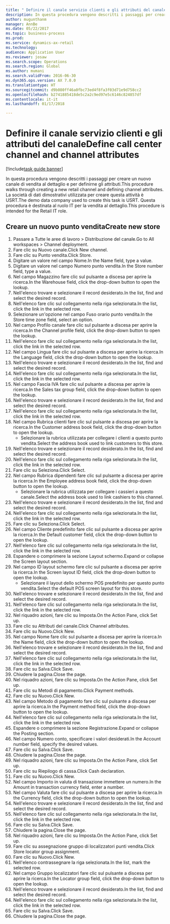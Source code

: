 ```yaml
--- 
title: " Definire il canale servizio clienti e gli attributi del canale"
description: In questa procedura vengono descritti i passaggi per creare un nuovo canale di vendita al dettaglio e per definirne gli attributi.
author: mugunthanm
manager: AnnBe
ms.date: 05/22/2017
ms.topic: business-process
ms.prod: 
ms.service: dynamics-ax-retail
ms.technology: 
audience: Application User
ms.reviewer: josaw
ms.search.scope: Operations
ms.search.region: Global
ms.author: mumani
ms.search.validFrom: 2016-06-30
ms.dyn365.ops.version: AX 7.0.0
ms.translationtype: HT
ms.sourcegitcommit: d9b080ff46a0fbc73ed4f8fa3f03d71e9d758cc2
ms.openlocfilehash: b2741885418de5c2a2c9ed97e5c6146c824857df
ms.contentlocale: it-it
ms.lasthandoff: 01/17/2018

---
```

# <a name="define-call-center-channel-and-channel-attributes"></a><span data-ttu-id="a40d3-103"> Definire il canale servizio clienti e gli attributi del canale</span><span class="sxs-lookup"><span data-stu-id="a40d3-103">Define call center channel and channel attributes</span></span>

[!include[task guide banner](../includes/task-guide-banner.md)]

<span data-ttu-id="a40d3-104">In questa procedura vengono descritti i passaggi per creare un nuovo canale di vendita al dettaglio e per definirne gli attributi.</span><span class="sxs-lookup"><span data-stu-id="a40d3-104">This procedure walks through creating a new retail channel and defining channel attributes.</span></span> <span data-ttu-id="a40d3-105">La società di dati dimostrativi utilizzata per creare questa attività è USRT.</span><span class="sxs-lookup"><span data-stu-id="a40d3-105">The demo data company used to create this task is USRT.</span></span> <span data-ttu-id="a40d3-106">Questa procedura è destinata al ruolo IT per la vendita al dettaglio.</span><span class="sxs-lookup"><span data-stu-id="a40d3-106">This procedure is intended for the Retail IT role.</span></span>


## <a name="create-new-store"></a><span data-ttu-id="a40d3-107">Creare un nuovo punto vendita</span><span class="sxs-lookup"><span data-stu-id="a40d3-107">Create new store</span></span>
1. <span data-ttu-id="a40d3-108">Passare a Tutte le aree di lavoro > Distribuzione del canale.</span><span class="sxs-lookup"><span data-stu-id="a40d3-108">Go to All workspaces > Channel deployment.</span></span>
2. <span data-ttu-id="a40d3-109">Fare clic su Nuovo canale.</span><span class="sxs-lookup"><span data-stu-id="a40d3-109">Click New channel.</span></span>
3. <span data-ttu-id="a40d3-110">Fare clic su Punto vendita.</span><span class="sxs-lookup"><span data-stu-id="a40d3-110">Click Store.</span></span>
4. <span data-ttu-id="a40d3-111">Digitare un valore nel campo Nome.</span><span class="sxs-lookup"><span data-stu-id="a40d3-111">In the Name field, type a value.</span></span>
5. <span data-ttu-id="a40d3-112">Digitare un valore nel campo Numero punto vendita.</span><span class="sxs-lookup"><span data-stu-id="a40d3-112">In the Store number field, type a value.</span></span>
6. <span data-ttu-id="a40d3-113">Nel campo Magazzino fare clic sul pulsante a discesa per aprire la ricerca.</span><span class="sxs-lookup"><span data-stu-id="a40d3-113">In the Warehouse field, click the drop-down button to open the lookup.</span></span>
7. <span data-ttu-id="a40d3-114">Nell'elenco trovare e selezionare il record desiderato.</span><span class="sxs-lookup"><span data-stu-id="a40d3-114">In the list, find and select the desired record.</span></span>
8. <span data-ttu-id="a40d3-115">Nell'elenco fare clic sul collegamento nella riga selezionata.</span><span class="sxs-lookup"><span data-stu-id="a40d3-115">In the list, click the link in the selected row.</span></span>
9. <span data-ttu-id="a40d3-116">Selezionare un'opzione nel campo Fuso orario punto vendita.</span><span class="sxs-lookup"><span data-stu-id="a40d3-116">In the Store time zone field, select an option.</span></span>
10. <span data-ttu-id="a40d3-117">Nel campo Profilo canale fare clic sul pulsante a discesa per aprire la ricerca.</span><span class="sxs-lookup"><span data-stu-id="a40d3-117">In the Channel profile field, click the drop-down button to open the lookup.</span></span>
11. <span data-ttu-id="a40d3-118">Nell'elenco fare clic sul collegamento nella riga selezionata.</span><span class="sxs-lookup"><span data-stu-id="a40d3-118">In the list, click the link in the selected row.</span></span>
12. <span data-ttu-id="a40d3-119">Nel campo Lingua fare clic sul pulsante a discesa per aprire la ricerca.</span><span class="sxs-lookup"><span data-stu-id="a40d3-119">In the Language field, click the drop-down button to open the lookup.</span></span>
13. <span data-ttu-id="a40d3-120">Nell'elenco trovare e selezionare il record desiderato.</span><span class="sxs-lookup"><span data-stu-id="a40d3-120">In the list, find and select the desired record.</span></span>
14. <span data-ttu-id="a40d3-121">Nell'elenco fare clic sul collegamento nella riga selezionata.</span><span class="sxs-lookup"><span data-stu-id="a40d3-121">In the list, click the link in the selected row.</span></span>
15. <span data-ttu-id="a40d3-122">Nel campo Fascia IVA fare clic sul pulsante a discesa per aprire la ricerca.</span><span class="sxs-lookup"><span data-stu-id="a40d3-122">In the Sales tax group field, click the drop-down button to open the lookup.</span></span>
16. <span data-ttu-id="a40d3-123">Nell'elenco trovare e selezionare il record desiderato.</span><span class="sxs-lookup"><span data-stu-id="a40d3-123">In the list, find and select the desired record.</span></span>
17. <span data-ttu-id="a40d3-124">Nell'elenco fare clic sul collegamento nella riga selezionata.</span><span class="sxs-lookup"><span data-stu-id="a40d3-124">In the list, click the link in the selected row.</span></span>
18. <span data-ttu-id="a40d3-125">Nel campo Rubrica clienti fare clic sul pulsante a discesa per aprire la ricerca.</span><span class="sxs-lookup"><span data-stu-id="a40d3-125">In the Customer address book field, click the drop-down button to open the lookup.</span></span>
    * <span data-ttu-id="a40d3-126">Selezionare la rubrica utilizzata per collegare i clienti a questo punto vendita.</span><span class="sxs-lookup"><span data-stu-id="a40d3-126">Select the address book used to link customers to this store.</span></span>  
19. <span data-ttu-id="a40d3-127">Nell'elenco trovare e selezionare il record desiderato.</span><span class="sxs-lookup"><span data-stu-id="a40d3-127">In the list, find and select the desired record.</span></span>
20. <span data-ttu-id="a40d3-128">Nell'elenco fare clic sul collegamento nella riga selezionata.</span><span class="sxs-lookup"><span data-stu-id="a40d3-128">In the list, click the link in the selected row.</span></span>
21. <span data-ttu-id="a40d3-129">Fare clic su Seleziona.</span><span class="sxs-lookup"><span data-stu-id="a40d3-129">Click Select.</span></span>
22. <span data-ttu-id="a40d3-130">Nel campo Rubrica dipendenti fare clic sul pulsante a discesa per aprire la ricerca.</span><span class="sxs-lookup"><span data-stu-id="a40d3-130">In the Employee address book field, click the drop-down button to open the lookup.</span></span>
    * <span data-ttu-id="a40d3-131">Selezionare la rubrica utilizzata per collegare i cassieri a questo canale.</span><span class="sxs-lookup"><span data-stu-id="a40d3-131">Select the address book used to link cashiers to this channel.</span></span>  
23. <span data-ttu-id="a40d3-132">Nell'elenco trovare e selezionare il record desiderato.</span><span class="sxs-lookup"><span data-stu-id="a40d3-132">In the list, find and select the desired record.</span></span>
24. <span data-ttu-id="a40d3-133">Nell'elenco fare clic sul collegamento nella riga selezionata.</span><span class="sxs-lookup"><span data-stu-id="a40d3-133">In the list, click the link in the selected row.</span></span>
25. <span data-ttu-id="a40d3-134">Fare clic su Seleziona.</span><span class="sxs-lookup"><span data-stu-id="a40d3-134">Click Select.</span></span>
26. <span data-ttu-id="a40d3-135">Nel campo Cliente predefinito fare clic sul pulsante a discesa per aprire la ricerca.</span><span class="sxs-lookup"><span data-stu-id="a40d3-135">In the Default customer field, click the drop-down button to open the lookup.</span></span>
27. <span data-ttu-id="a40d3-136">Nell'elenco fare clic sul collegamento nella riga selezionata.</span><span class="sxs-lookup"><span data-stu-id="a40d3-136">In the list, click the link in the selected row.</span></span>
28. <span data-ttu-id="a40d3-137">Espandere o comprimere la sezione Layout schermo.</span><span class="sxs-lookup"><span data-stu-id="a40d3-137">Expand or collapse the Screen layout section.</span></span>
29. <span data-ttu-id="a40d3-138">Nel campo ID layout schermo fare clic sul pulsante a discesa per aprire la ricerca.</span><span class="sxs-lookup"><span data-stu-id="a40d3-138">In the Screen layout ID field, click the drop-down button to open the lookup.</span></span>
    * <span data-ttu-id="a40d3-139">Selezionare il layout dello schermo POS predefinito per questo punto vendita.</span><span class="sxs-lookup"><span data-stu-id="a40d3-139">Select the default POS screen layout for this store.</span></span>  
30. <span data-ttu-id="a40d3-140">Nell'elenco trovare e selezionare il record desiderato.</span><span class="sxs-lookup"><span data-stu-id="a40d3-140">In the list, find and select the desired record.</span></span>
31. <span data-ttu-id="a40d3-141">Nell'elenco fare clic sul collegamento nella riga selezionata.</span><span class="sxs-lookup"><span data-stu-id="a40d3-141">In the list, click the link in the selected row.</span></span>
32. <span data-ttu-id="a40d3-142">Nel riquadro azioni, fare clic su Imposta.</span><span class="sxs-lookup"><span data-stu-id="a40d3-142">On the Action Pane, click Set up.</span></span>
33. <span data-ttu-id="a40d3-143">Fare clic su Attributi del canale.</span><span class="sxs-lookup"><span data-stu-id="a40d3-143">Click Channel attributes.</span></span>
34. <span data-ttu-id="a40d3-144">Fare clic su Nuovo.</span><span class="sxs-lookup"><span data-stu-id="a40d3-144">Click New.</span></span>
35. <span data-ttu-id="a40d3-145">Nel campo Nome fare clic sul pulsante a discesa per aprire la ricerca.</span><span class="sxs-lookup"><span data-stu-id="a40d3-145">In the Name field, click the drop-down button to open the lookup.</span></span>
36. <span data-ttu-id="a40d3-146">Nell'elenco trovare e selezionare il record desiderato.</span><span class="sxs-lookup"><span data-stu-id="a40d3-146">In the list, find and select the desired record.</span></span>
37. <span data-ttu-id="a40d3-147">Nell'elenco fare clic sul collegamento nella riga selezionata.</span><span class="sxs-lookup"><span data-stu-id="a40d3-147">In the list, click the link in the selected row.</span></span>
38. <span data-ttu-id="a40d3-148">Fare clic su Salva.</span><span class="sxs-lookup"><span data-stu-id="a40d3-148">Click Save.</span></span>
39. <span data-ttu-id="a40d3-149">Chiudere la pagina.</span><span class="sxs-lookup"><span data-stu-id="a40d3-149">Close the page.</span></span>
40. <span data-ttu-id="a40d3-150">Nel riquadro azioni, fare clic su Imposta.</span><span class="sxs-lookup"><span data-stu-id="a40d3-150">On the Action Pane, click Set up.</span></span>
41. <span data-ttu-id="a40d3-151">Fare clic su Metodi di pagamento.</span><span class="sxs-lookup"><span data-stu-id="a40d3-151">Click Payment methods.</span></span>
42. <span data-ttu-id="a40d3-152">Fare clic su Nuovo.</span><span class="sxs-lookup"><span data-stu-id="a40d3-152">Click New.</span></span>
43. <span data-ttu-id="a40d3-153">Nel campo Metodo di pagamento fare clic sul pulsante a discesa per aprire la ricerca.</span><span class="sxs-lookup"><span data-stu-id="a40d3-153">In the Payment method field, click the drop-down button to open the lookup.</span></span>
44. <span data-ttu-id="a40d3-154">Nell'elenco fare clic sul collegamento nella riga selezionata.</span><span class="sxs-lookup"><span data-stu-id="a40d3-154">In the list, click the link in the selected row.</span></span>
45. <span data-ttu-id="a40d3-155">Espandere o comprimere la sezione Registrazione.</span><span class="sxs-lookup"><span data-stu-id="a40d3-155">Expand or collapse the Posting section.</span></span>
46. <span data-ttu-id="a40d3-156">Nel campo Numero conto, specificare i valori desiderati.</span><span class="sxs-lookup"><span data-stu-id="a40d3-156">In the Account number field, specify the desired values.</span></span>
47. <span data-ttu-id="a40d3-157">Fare clic su Salva.</span><span class="sxs-lookup"><span data-stu-id="a40d3-157">Click Save.</span></span>
48. <span data-ttu-id="a40d3-158">Chiudere la pagina.</span><span class="sxs-lookup"><span data-stu-id="a40d3-158">Close the page.</span></span>
49. <span data-ttu-id="a40d3-159">Nel riquadro azioni, fare clic su Imposta.</span><span class="sxs-lookup"><span data-stu-id="a40d3-159">On the Action Pane, click Set up.</span></span>
50. <span data-ttu-id="a40d3-160">Fare clic su Riepilogo di cassa.</span><span class="sxs-lookup"><span data-stu-id="a40d3-160">Click Cash declaration.</span></span>
51. <span data-ttu-id="a40d3-161">Fare clic su Nuovo.</span><span class="sxs-lookup"><span data-stu-id="a40d3-161">Click New.</span></span>
52. <span data-ttu-id="a40d3-162">Nel campo Importo in valuta di transazione immettere un numero.</span><span class="sxs-lookup"><span data-stu-id="a40d3-162">In the Amount in transaction currency field, enter a number.</span></span>
53. <span data-ttu-id="a40d3-163">Nel campo Valuta fare clic sul pulsante a discesa per aprire la ricerca.</span><span class="sxs-lookup"><span data-stu-id="a40d3-163">In the Currency field, click the drop-down button to open the lookup.</span></span>
54. <span data-ttu-id="a40d3-164">Nell'elenco trovare e selezionare il record desiderato.</span><span class="sxs-lookup"><span data-stu-id="a40d3-164">In the list, find and select the desired record.</span></span>
55. <span data-ttu-id="a40d3-165">Nell'elenco fare clic sul collegamento nella riga selezionata.</span><span class="sxs-lookup"><span data-stu-id="a40d3-165">In the list, click the link in the selected row.</span></span>
56. <span data-ttu-id="a40d3-166">Fare clic su Salva.</span><span class="sxs-lookup"><span data-stu-id="a40d3-166">Click Save.</span></span>
57. <span data-ttu-id="a40d3-167">Chiudere la pagina.</span><span class="sxs-lookup"><span data-stu-id="a40d3-167">Close the page.</span></span>
58. <span data-ttu-id="a40d3-168">Nel riquadro azioni, fare clic su Imposta.</span><span class="sxs-lookup"><span data-stu-id="a40d3-168">On the Action Pane, click Set up.</span></span>
59. <span data-ttu-id="a40d3-169">Fare clic su assegnazione gruppo di localizzatori punti vendita.</span><span class="sxs-lookup"><span data-stu-id="a40d3-169">Click Store locator group assignment.</span></span>
60. <span data-ttu-id="a40d3-170">Fare clic su Nuovo.</span><span class="sxs-lookup"><span data-stu-id="a40d3-170">Click New.</span></span>
61. <span data-ttu-id="a40d3-171">Nell'elenco contrassegnare la riga selezionata.</span><span class="sxs-lookup"><span data-stu-id="a40d3-171">In the list, mark the selected row.</span></span>
62. <span data-ttu-id="a40d3-172">Nel campo Gruppo localizzatori fare clic sul pulsante a discesa per aprire la ricerca.</span><span class="sxs-lookup"><span data-stu-id="a40d3-172">In the Locator group field, click the drop-down button to open the lookup.</span></span>
63. <span data-ttu-id="a40d3-173">Nell'elenco trovare e selezionare il record desiderato.</span><span class="sxs-lookup"><span data-stu-id="a40d3-173">In the list, find and select the desired record.</span></span>
64. <span data-ttu-id="a40d3-174">Nell'elenco fare clic sul collegamento nella riga selezionata.</span><span class="sxs-lookup"><span data-stu-id="a40d3-174">In the list, click the link in the selected row.</span></span>
65. <span data-ttu-id="a40d3-175">Fare clic su Salva.</span><span class="sxs-lookup"><span data-stu-id="a40d3-175">Click Save.</span></span>
66. <span data-ttu-id="a40d3-176">Chiudere la pagina.</span><span class="sxs-lookup"><span data-stu-id="a40d3-176">Close the page.</span></span>


